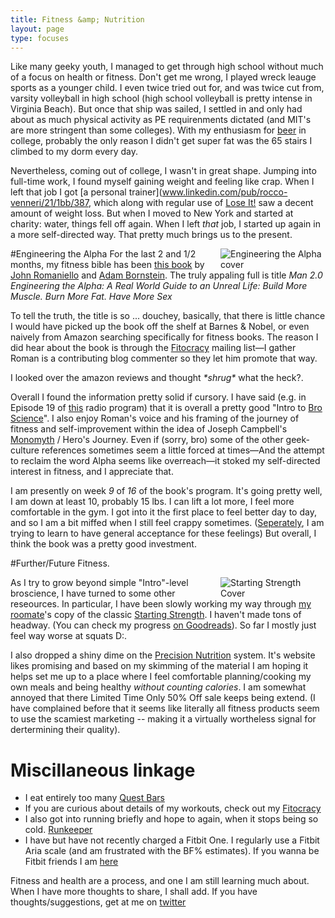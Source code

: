 ```yaml
---
title: Fitness &amp; Nutrition
layout: page
type: focuses
---
```


<style type="text/css" media="screen">
	img {
		float: right;
		max-width: 12em;
		margin-left: 1em;
	}	
</style>

Like many geeky youth, I managed to get through high school without much of a focus on health or fitness. Don't get me wrong, I played wreck leauge sports as a younger child. I even twice tried out for, and was twice cut from, varsity volleyball in high school (high school volleyball is pretty intense in Virginia Beach). But once that ship was sailed, I settled in and only had about as much physical activity as PE requirenments dictated (and MIT's are more stringent than some colleges). With my enthusiasm for [beer](/beer) in college, probably the only reason I didn't get super fat was the 65 stairs I climbed to my dorm every day.

Nevertheless, coming out of college, I wasn't in great shape. Jumping into full-time work, I found myself gaining weight and feeling like crap. When I left that job I got [a personal trainer](www.linkedin.com/pub/rocco-venneri/21/1bb/387, which along with regular use of [Lose It!](http://loseit.com/) saw a decent amount of weight loss. But when I moved to New York and started at charity: water, things fell off again. When I left *that* job, I started up again in a more self-directed way. That pretty much brings us to the present.

#Engineering the Alpha
![Engineering the Alpha cover](https://d202m5krfqbpi5.cloudfront.net/books/1360564958l/15818381.jpg)
For the last 2 and 1/2 months, my fitness bible has been [this book](http://amzn.to/NIvuci) by [John Romaniello](http://www.romanfitnesssystems.com/) and [Adam Bornstein](http://www.bornfitness.com/). The truly appaling full is title _Man 2.0 Engineering the Alpha: A Real World Guide to an Unreal Life: Build More Muscle. Burn More Fat. Have More Sex_

To tell the truth, the title is so ... douchey, basically, that there is little chance I would have picked up the book off the shelf at Barnes & Nobel, or even naively from Amazon searching specifically for fitness books. The reason I did hear about the book is through the [Fitocracy](fitocracy.com) mailing list—I gather Roman is a contributing blog commenter so they let him promote that way.

I looked over the amazon reviews and thought _\*shrug\*_ what the heck?.

Overall I found the information pretty solid if cursory. I have said (e.g. in Episode 19 of [this](http://anhourwasted.mit.edu/) radio program) that it is overall a pretty good "Intro to [Bro Science](http://www.youtube.com/user/BroScienceLife)". I also enjoy Roman's voice and his framing of the journey of fitness and self-improvement within the idea of Joseph Campbell's [Monomyth](http://en.wikipedia.org/wiki/Monomyth) / Hero's Journey. Even if (sorry, bro) some of the other geek-culture references sometimes seem a little forced at times—And the attempt to reclaim the word Alpha seems like overreach—it stoked my self-directed interest in fitness, and I appreciate that.

I am presently on week *9* of *16* of the book's program. It's going pretty well, I am down at least 10, probably 15 lbs. I can lift a lot more, I feel more comfortable in the gym. I got into it the first place to feel better day to day, and so I am a bit miffed when I still feel crappy sometimes. ([Seperately](/meditation), I am trying to learn to have general acceptance for these feelings) But overall, I think the book was a pretty good investment.

#Further/Future Fitness.

![Starting Strength Cover](https://d202m5krfqbpi5.cloudfront.net/books/1322334941l/13112770.jpg)
As I try to grow beyond simple "Intro"-level broscience, I have turned to some other reseources. In particular, I have been slowly working my way through [my roomate](http://twitter.com/kasittig)'s copy of the classic [Starting Strength](http://amzn.to/1gZYYur). I haven't made tons of headway. (You can check my progress [on Goodreads](https://www.goodreads.com/user_status/list/6462390)). So far I mostly just feel way worse at squats D:.

I also dropped a shiny dime on the [Precision Nutrition](http://www.precisionnutrition.com/books) system. It's website likes promising and based on my skimming of the material I am hoping it helps set me up to a place where I feel comfortable planning/cooking my own meals and being healthy *without counting calories*. I am somewhat annoyed that there Limited Time Only 50% Off sale keeps being extend. (I have complained before that it seems like literally all fitness products seem to use the scamiest marketing -- making it a virtually wortheless signal for dertermining their quality).

# Miscillaneous linkage

 
   * I eat entirely too many [Quest Bars](http://www.questproteinbar.com/)
   * If you are curious about details of my workouts, check out my [Fitocracy](https://www.fitocracy.com/profile/donaldguy/?activities)
   * I also got into running briefly and hope to again, when it stops being so cold. [Runkeeper](http://runkeeper.com/user/933170254/profile)
   * I have but have not recently charged a Fitbit One. I regularly use a Fitbit Aria scale (and am frustrated with the BF% estimates). If you wanna be Fitbit friends I am [here](https://www.fitbit.com/user/24LCP2)
   

Fitness and health are a process, and one I am still learning much about. When I have more thoughts to share, I shall add. If you have thoughts/suggestions, get at me on [twitter](http://twitter.com/donaldguy)
